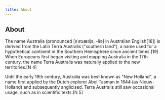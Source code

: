 ```yaml
---
title: About
---
```


## About

The name Australia (pronounced [əˈstɹæɪljə, -liə] in Australian English[18]) is derived from the Latin Terra Australis ("southern land"), a name used for a hypothetical continent in the Southern Hemisphere since ancient times.[19] When Europeans first began visiting and mapping Australia in the 17th century, the name Terra Australis was naturally applied to the new territories.[N 4]

Until the early 19th century, Australia was best known as "New Holland", a name first applied by the Dutch explorer Abel Tasman in 1644 (as Nieuw-Holland) and subsequently anglicised. Terra Australis still saw occasional usage, such as in scientific texts.[N 5]

